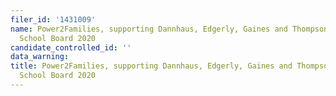 ```yaml
---
filer_id: '1431009'
name: Power2Families, supporting Dannhaus, Edgerly, Gaines and Thompson for Oakland
  School Board 2020
candidate_controlled_id: ''
data_warning: 
title: Power2Families, supporting Dannhaus, Edgerly, Gaines and Thompson for Oakland
  School Board 2020
---
```

